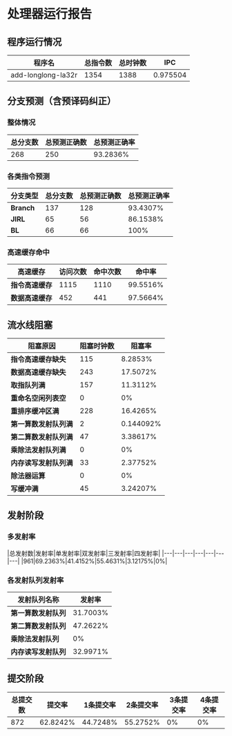 # 处理器运行报告
## 程序运行情况
|程序名|总指令数|总时钟数|IPC|
|---|---|---|---|
|add-longlong-la32r|1354|1388|0.975504|

## 分支预测（含预译码纠正）
### 整体情况
|总分支数|总预测正确数|总预测正确率|
|---|---|---|
|268|250|93.2836%|

### 各类指令预测
|分支类型|总分支数|总预测正确数|总预测正确率|
|---|---|---|---|
|**Branch**| 137 | 128 | 93.4307%|
|**JIRL**| 65 | 56 | 86.1538%|
|**BL**| 66 | 66 | 100%|

### 高速缓存命中
|高速缓存|访问次数|命中次数|命中率|
|---|---|---|---|
|**指令高速缓存**| 1115 | 1110 | 99.5516%|
|**数据高速缓存**| 452 | 441 | 97.5664%|
## 流水线阻塞
|阻塞原因|阻塞时钟数|阻塞率|
|---|---|---|
|**指令高速缓存缺失**| 115 | 8.2853%|
|**数据高速缓存缺失**| 243 | 17.5072%|
|**取指队列满**| 157 | 11.3112%|
|**重命名空闲列表空**|0 | 0%|
|**重排序缓冲区满**|228 | 16.4265%|
|**第一算数发射队列满**|2 | 0.144092%|
|**第二算数发射队列满**|47 | 3.38617%|
|**乘除法发射队列满**|0 | 0%|
|**内存读写发射队列满**|33 | 2.37752%|
|**除法器运算**|0 | 0%|
|**写缓冲满**|45 | 3.24207%|

## 发射阶段
### 多发射率
|总发射数|发射率|单发射率|双发射率|三发射率|四发射率|
|---|---|---|---|---|---|---|
|961|69.2363%|41.4152%|55.4631%|3.12175%|0%|

### 各发射队列发射率
|发射队列名称|发射率|
|---|---|
|**第一算数发射队列**|31.7003%|
|**第二算数发射队列**|47.2622%|
|**乘除法发射队列**|0%|
|**内存读写发射队列**|32.9971%|

## 提交阶段
|总提交数|提交率|1条提交率|2条提交率|3条提交率|4条提交率|
|---|---|---|---|---|---|
|872|62.8242%|44.7248%|55.2752%|0%|0%|
